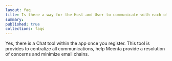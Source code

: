 ```yaml
---
layout: faq
title: Is there a way for the Host and User to communicate with each other?
summary:
published: true
collections: faqs
---
```


Yes, there is a Chat tool within the app once you register. This tool
is provides to centralize all communications, help Meenta provide a
resolution of concerns and minimize email chains.
